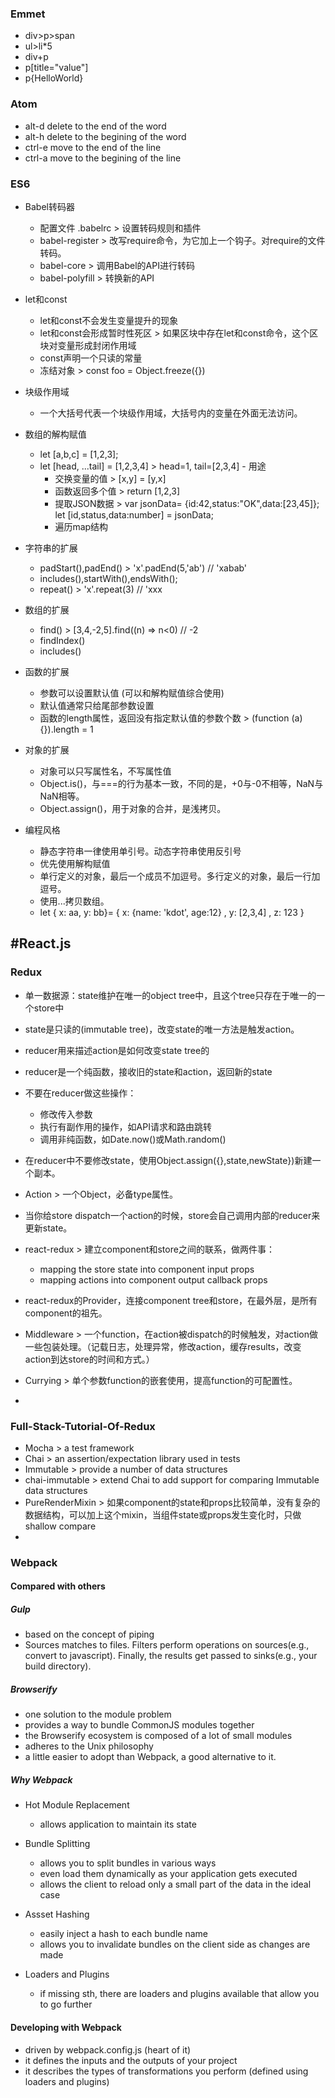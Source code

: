### Emmet

- div>p>span
- ul>li*5
- div+p
- p[title="value"]
- p{HelloWorld}


### Atom
- alt-d delete to the end of the word
- alt-h delete to the begining of the word
- ctrl-e move to the end of the line
- ctrl-a move to the begining of the line


### ES6
- Babel转码器
	- 配置文件 .babelrc > 设置转码规则和插件
	- babel-register > 改写require命令，为它加上一个钩子。对require的文件转码。
	- babel-core > 调用Babel的API进行转码
	- babel-polyfill > 转换新的API

- let和const
	- let和const不会发生变量提升的现象
	- let和const会形成暂时性死区 > 如果区块中存在let和const命令，这个区块对变量形成封闭作用域
	- const声明一个只读的常量
	- 冻结对象 > const foo = Object.freeze({})

- 块级作用域
	- 一个大括号代表一个块级作用域，大括号内的变量在外面无法访问。

- 数组的解构赋值
	- let [a,b,c] = [1,2,3];
	- let [head, ...tail] = [1,2,3,4] > head=1, tail=[2,3,4]	- 用途
		- 交换变量的值 > [x,y] = [y,x]
		- 函数返回多个值 > return [1,2,3]
		- 提取JSON数据 > var jsonData= {id:42,status:"OK",data:[23,45]}; let [id,status,data:number] = jsonData;
		- 遍历map结构

- 字符串的扩展
	- padStart(),padEnd() > 'x'.padEnd(5,'ab') // 'xabab'
	- includes(),startWith(),endsWith();
	- repeat() > 'x'.repeat(3) // 'xxx

- 数组的扩展
	- find() > [3,4,-2,5].find((n) => n<0) // -2
	- findIndex()
	- includes()

- 函数的扩展
	- 参数可以设置默认值 (可以和解构赋值综合使用)
	- 默认值通常只给尾部参数设置
	- 函数的length属性，返回没有指定默认值的参数个数 > (function (a) {}).length = 1

- 对象的扩展
	- 对象可以只写属性名，不写属性值
	- Object.is()，与===的行为基本一致，不同的是，+0与-0不相等，NaN与NaN相等。
	- Object.assign()，用于对象的合并，是浅拷贝。

- 编程风格
	- 静态字符串一律使用单引号。动态字符串使用反引号
	- 优先使用解构赋值
	- 单行定义的对象，最后一个成员不加逗号。多行定义的对象，最后一行加逗号。
	- 使用...拷贝数组。
	- let { x: aa, y: bb}= { x: {name: 'kdot', age:12} , y: [2,3,4] , z: 123 }




## #React.js


### Redux

- 单一数据源：state维护在唯一的object tree中，且这个tree只存在于唯一的一个store中
- state是只读的(immutable tree)，改变state的唯一方法是触发action。
- reducer用来描述action是如何改变state tree的
- reducer是一个纯函数，接收旧的state和action，返回新的state
- 不要在reducer做这些操作：
	- 修改传入参数
	- 执行有副作用的操作，如API请求和路由跳转
	- 调用非纯函数，如Date.now()或Math.random()
- 在reducer中不要修改state，使用Object.assign({},state,newState})新建一个副本。

- Action > 一个Object，必备type属性。
- 当你给store dispatch一个action的时候，store会自己调用内部的reducer来更新state。
- react-redux > 建立component和store之间的联系，做两件事：
	- mapping the store state into component input props
	- mapping actions into component output callback props
- react-redux的Provider，连接component tree和store，在最外层，是所有component的祖先。
- Middleware > 一个function，在action被dispatch的时候触发，对action做一些包装处理。（记载日志，处理异常，修改action，缓存results，改变action到达store的时间和方式。）
- Currying > 单个参数function的嵌套使用，提高function的可配置性。
-






### Full-Stack-Tutorial-Of-Redux
- Mocha > a test framework
- Chai > an assertion/expectation library used in tests
- Immutable > provide a number of data structures
- chai-immutable > extend Chai to add support for comparing Immutable data structures
- PureRenderMixin > 如果component的state和props比较简单，没有复杂的数据结构，可以加上这个mixin，当组件state或props发生变化时，只做shallow compare
-




### Webpack

#### Compared with others

##### Gulp
- based on the concept of piping
- Sources matches to files. Filters perform operations on sources(e.g., convert to javascript). Finally, the results get passed to sinks(e.g., your build directory).

##### Browserify
- one solution to the module problem
- provides a way to bundle CommonJS modules together
- the Browserify ecosystem is composed of a lot of small modules
- adheres to the Unix philosophy
- a little easier to adopt than Webpack, a good alternative to it.

##### Why Webpack
- Hot Module Replacement
	- allows application to maintain its state

- Bundle Splitting
	- allows you to split bundles in various ways
	- even load them dynamically as your application gets executed
	- allows the client to reload only a small part of the data in the ideal case

- Assset Hashing
	- easily inject a hash to each bundle name
	- allows you to invalidate bundles on the client side as changes are made

- Loaders and Plugins
	- if missing sth, there are loaders and plugins available that allow you to go further


#### Developing with Webpack
- driven by webpack.config.js (heart of it)
- it defines the inputs and the outputs of your project
- it describes the types of transformations you perform (defined using loaders and plugins)
